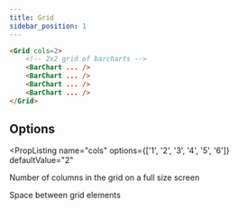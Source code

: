 ```yaml
---
title: Grid
sidebar_position: 1
---
```


```markdown
<Grid cols=2>
    <!-- 2x2 grid of barcharts -->
    <BarChart ... />
    <BarChart ... />
    <BarChart ... />
    <BarChart ... />
</Grid>
```

## Options

<PropListing 
    name="cols"
    options={['1', '2', '3', '4', '5', '6']}
    defaultValue="2"
>

Number of columns in the grid on a full size screen

</PropListing>
<PropListing 
    name="gapSize"
    options={['none', 'sm', 'md', 'lg']}
    defaultValue="md"
>

Space between grid elements

</PropListing>